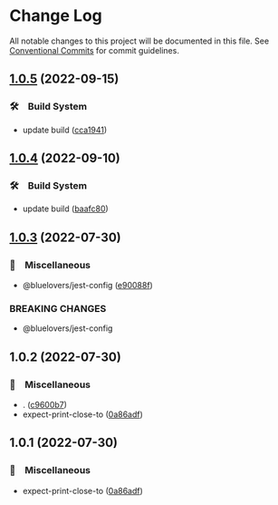 # Change Log

All notable changes to this project will be documented in this file.
See [Conventional Commits](https://conventionalcommits.org) for commit guidelines.

## [1.0.5](https://github.com/bluelovers/ws-jest/compare/expect-print-close-to@1.0.4...expect-print-close-to@1.0.5) (2022-09-15)



### 🛠　Build System

* update build ([cca1941](https://github.com/bluelovers/ws-jest/commit/cca194101122a18c961275ee780f700bf571960b))



## [1.0.4](https://github.com/bluelovers/ws-jest/compare/expect-print-close-to@1.0.3...expect-print-close-to@1.0.4) (2022-09-10)



### 🛠　Build System

* update build ([baafc80](https://github.com/bluelovers/ws-jest/commit/baafc80e84ea5d2470db07ce356c3be2df87a7be))



## [1.0.3](https://github.com/bluelovers/ws-jest/compare/expect-print-close-to@1.0.2...expect-print-close-to@1.0.3) (2022-07-30)


### 🔖　Miscellaneous

* @bluelovers/jest-config ([e90088f](https://github.com/bluelovers/ws-jest/commit/e90088f5a3585b360cf6b68404cf06bb37da93e0))


### BREAKING CHANGES

* @bluelovers/jest-config





## 1.0.2 (2022-07-30)


### 🔖　Miscellaneous

* . ([c9600b7](https://github.com/bluelovers/ws-jest/commit/c9600b7a6a06ffc7d6634bef5675051e261d0400))
* expect-print-close-to ([0a86adf](https://github.com/bluelovers/ws-jest/commit/0a86adf9ebca6eceaf33a104e085cf535b16b7bf))





## 1.0.1 (2022-07-30)


### 🔖　Miscellaneous

* expect-print-close-to ([0a86adf](https://github.com/bluelovers/ws-jest/commit/0a86adf9ebca6eceaf33a104e085cf535b16b7bf))
